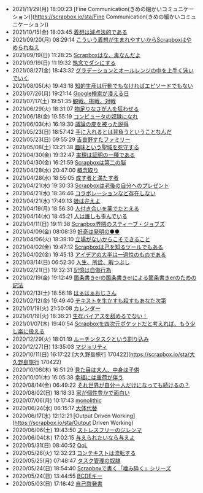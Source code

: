 - 2021/11/29(月) 18:00:23 [Fine Communication(きめの細かいコミュニケーション)](https://scrapbox.io/sta/Fine Communication(きめの細かいコミュニケーション))
- 2021/10/15(金) 18:03:45 [着想は減点法的である](https://scrapbox.io/sta/着想は減点法的である)
- 2021/09/20(月) 08:29:14 [こういう着想が生まれやすいからScrapboxはやめられねえ](https://scrapbox.io/sta/こういう着想が生まれやすいからScrapboxはやめられねえ)
- 2021/09/19(日) 11:28:25 [Scrapboxはな、毒なんだよ](https://scrapbox.io/sta/Scrapboxはな、毒なんだよ)
- 2021/09/19(日) 11:19:32 [執念でダシにする](https://scrapbox.io/sta/執念でダシにする)
- 2021/08/27(金) 18:43:32 [グラデーションとオールレンジの中を上手く泳いでいく](https://scrapbox.io/sta/グラデーションとオールレンジの中を上手く泳いでいく)
- 2021/08/05(木) 19:43:18 [知的生産は行動でもなければエピソードでもない](https://scrapbox.io/sta/知的生産は行動でもなければエピソードでもない)
- 2021/07/26(月) 19:21:14 [Google検索が潰える日](https://scrapbox.io/sta/Google検索が潰える日)
- 2021/07/17(土) 19:51:35 [観戦、挑戦、対戦](https://scrapbox.io/sta/観戦、挑戦、対戦)
- 2021/06/29(火) 18:31:07 [物足りなさが人を狂わせる](https://scrapbox.io/sta/物足りなさが人を狂わせる)
- 2021/06/18(金) 19:55:19 [コンピュータの奴隷になれ](https://scrapbox.io/sta/コンピュータの奴隷になれ)
- 2021/06/03(木) 16:19:30 [議論の皮を被った説得](https://scrapbox.io/sta/議論の皮を被った説得)
- 2021/05/23(日) 18:57:42 [手に入れるとは背負うということなんだ](https://scrapbox.io/sta/手に入れるとは背負うということなんだ)
- 2021/05/23(日) 09:55:29 [吉良野すたファミリー](https://scrapbox.io/sta/吉良野すたファミリー)
- 2021/05/08(土) 13:21:38 [趣味という聖域を死守する](https://scrapbox.io/sta/趣味という聖域を死守する)
- 2021/04/30(金) 19:32:47 [実現は証明の一種である](https://scrapbox.io/sta/実現は証明の一種である)
- 2021/04/30(金) 16:21:59 [Scrapboxは第二の脳](https://scrapbox.io/sta/Scrapboxは第二の脳)
- 2021/04/28(水) 20:47:00 [概念取り](https://scrapbox.io/sta/概念取り)
- 2021/04/28(水) 18:55:05 [成す者と満たす者](https://scrapbox.io/sta/成す者と満たす者)
- 2021/04/21(水) 19:30:33 [Scrapboxは老後の自分へのプレゼント](https://scrapbox.io/sta/Scrapboxは老後の自分へのプレゼント)
- 2021/04/21(水) 18:36:46 [コラボレーションなど存在しない](https://scrapbox.io/sta/コラボレーションなど存在しない)
- 2021/04/21(水) 17:49:13 [蛙は弁えよ](https://scrapbox.io/sta/蛙は弁えよ)
- 2021/04/19(月) 18:56:30 [人付き合いを薬でたとえる](https://scrapbox.io/sta/人付き合いを薬でたとえる)
- 2021/04/14(水) 18:45:21 [人は誰しも歪んでいる](https://scrapbox.io/sta/人は誰しも歪んでいる)
- 2021/04/11(日) 19:11:38 [Scrapbox界隈のスティーブ・ジョブズ](https://scrapbox.io/sta/Scrapbox界隈のスティーブ・ジョブズ)
- 2021/04/09(金) 08:08:39 [好奇は発明の●●](https://scrapbox.io/sta/好奇は発明の●●)
- 2021/04/06(火) 18:39:10 [立場がないからこそできること](https://scrapbox.io/sta/立場がないからこそできること)
- 2021/04/02(金) 19:47:12 [Scrapboxは己を知るツールでもある](https://scrapbox.io/sta/Scrapboxは己を知るツールでもある)
- 2021/04/02(金) 19:45:13 [アイデアの大半は一過性のものである](https://scrapbox.io/sta/アイデアの大半は一過性のものである)
- 2021/03/14(日) 06:52:30 [人生、所詮、暇つぶし](https://scrapbox.io/sta/人生、所詮、暇つぶし)
- 2021/02/21(日) 19:32:31 [記憶は自傷行為](https://scrapbox.io/sta/記憶は自傷行為)
- 2021/02/19(金) 19:12:49 [箇条書きerの箇条書きerによる箇条書きerのための記法](https://scrapbox.io/sta/箇条書きerの箇条書きerによる箇条書きerのための記法)
- 2021/02/13(土) 18:56:18 [はぁはぁおじさん](https://scrapbox.io/sta/はぁはぁおじさん)
- 2021/02/12(金) 19:49:40 [テキストを生かすも殺すもあなた次第](https://scrapbox.io/sta/テキストを生かすも殺すもあなた次第)
- 2021/01/19(火) 21:50:08 [カレンダー](https://scrapbox.io/sta/カレンダー)
- 2021/01/19(火) 18:36:21 [生存バイアスを舐めるでない！](https://scrapbox.io/sta/生存バイアスを舐めるでない！)
- 2021/01/07(木) 19:40:54 [Scrapboxを四次元ポケットだと考えれば、もう少し楽に扱える](https://scrapbox.io/sta/Scrapboxを四次元ポケットだと考えれば、もう少し楽に扱える)
- 2020/12/29(火) 18:01:19 [ルーチンタスクという割り込み](https://scrapbox.io/sta/ルーチンタスクという割り込み)
- 2020/12/27(日) 13:35:03 [マジョリティ](https://scrapbox.io/sta/マジョリティ)
- 2020/10/11(日) 16:17:22 [大久野島旅行 170422](https://scrapbox.io/sta/大久野島旅行 170422)
- 2020/10/08(木) 16:51:29 [見た目は大人、中身は子供](https://scrapbox.io/sta/見た目は大人、中身は子供)
- 2020/10/01(木) 16:05:38 [幸福には重荷が伴う](https://scrapbox.io/sta/幸福には重荷が伴う)
- 2020/08/14(金) 06:49:22 [それ世界が自分一人だけになっても続けるの？](https://scrapbox.io/sta/それ世界が自分一人だけになっても続けるの？)
- 2020/08/02(日) 18:18:33 [家が個性豊かで面白い](https://scrapbox.io/sta/家が個性豊かで面白い)
- 2020/07/06(月) 10:17:43 [monolithic](https://scrapbox.io/sta/monolithic)
- 2020/06/24(水) 06:15:17 [大体代替](https://scrapbox.io/sta/大体代替)
- 2020/06/17(水) 12:12:21 [Output Driven Working](https://scrapbox.io/sta/Output Driven Working)
- 2020/06/06(土) 19:43:50 [ストレスフリーのジレンマ](https://scrapbox.io/sta/ストレスフリーのジレンマ)
- 2020/06/04(木) 17:02:15 [与えられたいなら与えよ](https://scrapbox.io/sta/与えられたいなら与えよ)
- 2020/05/31(日) 08:40:52 [QoL](https://scrapbox.io/sta/QoL)
- 2020/05/26(火) 12:32:23 [コンテキストは流転する](https://scrapbox.io/sta/コンテキストは流転する)
- 2020/05/25(月) 07:48:47 [タスク管理の奴隷](https://scrapbox.io/sta/タスク管理の奴隷)
- 2020/05/24(日) 18:54:40 [Scrapboxで書く「噛み砕く」シリーズ](https://scrapbox.io/sta/Scrapboxで書く「噛み砕く」シリーズ)
- 2020/05/24(日) 13:44:55 [BCDEキー](https://scrapbox.io/sta/BCDEキー)
- 2020/05/03(日) 17:16:42 [自己啓発書](https://scrapbox.io/sta/自己啓発書)
